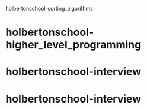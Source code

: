 holbertonschool-sorting_algorithms
# holbertonschool-higher_level_programming
# holbertonschool-interview
# holbertonschool-interview
